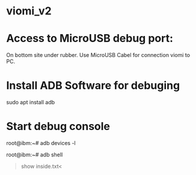 # viomi_v2

# Access to MicroUSB debug port:
On bottom site under rubber. Use MicroUSB Cabel for connection viomi to PC.

# Install ADB Software for debuging

sudo apt install adb

# Start debug console

root@ibm:~# adb devices -l

root@ibm:~# adb shell 

>show inside.txt<
